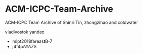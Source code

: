 # ACM-ICPC-Team-Archive

ACM-ICPC Team Archive of ShinriiTin, zhongzihao and coldwater

vladivostok yandex 
- mipt2018fareastB-7
- j4f4pAYAZS

